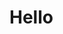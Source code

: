 # Hello


<div class="flex flex-wrap -mx-1">
    <LinkPanel 
        title="A Beginner's Guide to DevOps for Devices"
        icon="https://images.articulate.com/f:jpg,b:fff,s:cover,w:340/rise/courses/1IBRlUUhuhvn2WIXcLc4kvj_7OVs--AX/wRa7CTkDEhJq_lIt.jpg"
        subtitle="Learn how to start and mature in your DevOps for Devices journey."
        link="https://rise.articulate.com/share/8o1btISsbyxKjD773HT2rNhypb8pk1EI#/" 
        footer="5 lessons · Apr 1, 2022"
      />
    <LinkPanel 
        title="Provisioning methods"
        icon="https://images.articulate.com/f:jpg,b:fff,s:cover,w:340/rise/courses/1IBRlUUhuhvn2WIXcLc4kvj_7OVs--AX/wRa7CTkDEhJq_lIt.jpg"
        subtitle="Various methods you could use to enroll devices to Esper platform."
        link="https://google.com" 
        footer="9 lessons · Mar 18,2022"
      />
      <LinkPanel 
        title="Provisioning Templates"
        icon="https://images.articulate.com/f:jpg,b:fff,s:cover,w:340/rise/courses/1IBRlUUhuhvn2WIXcLc4kvj_7OVs--AX/wRa7CTkDEhJq_lIt.jpg"
        subtitle="Learn about enrolling multiple devices with a specific configuration here."
        link="https://google.com" 
        footer="9 lessons · Mar 18,2022"
      />
      <LinkPanel 
        title="Apps"
        icon="https://images.articulate.com/f:jpg,b:fff,s:cover,w:340/rise/courses/1IBRlUUhuhvn2WIXcLc4kvj_7OVs--AX/wRa7CTkDEhJq_lIt.jpg"
        subtitle="Learn about managing Enterprise and Google Play Store Applications here."
        link="https://google.com" 
        footer="9 lessons · Mar 18,2022"
      />
</div>
